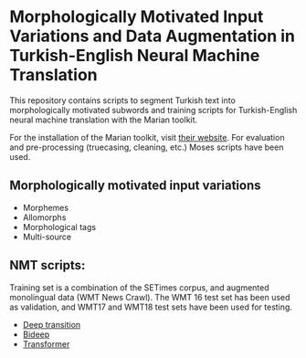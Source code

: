 # Morphologically Motivated Input Variations and Data Augmentation in Turkish-English Neural Machine Translation

This repository contains scripts to segment Turkish text into morphologically motivated subwords and training scripts for Turkish-English neural machine translation with the Marian toolkit. 

For the installation of the Marian toolkit, visit [their website](https://marian-nmt.github.io). For evaluation and pre-processing (truecasing, cleaning, etc.) Moses scripts have been used. 

## Morphologically motivated input variations

- Morphemes
- Allomorphs
- Morphological tags
- Multi-source

## NMT scripts: 

Training set is a combination of the SETimes corpus, and augmented monolingual data (WMT News Crawl). The WMT 16 test set has been used as validation, and WMT17 and WMT18 test sets have been used for testing. 

- [Deep transition](train/deep_transition.sh)
- [Bideep](train/bideep.sh)
- [Transformer](train/transformer.sh)


